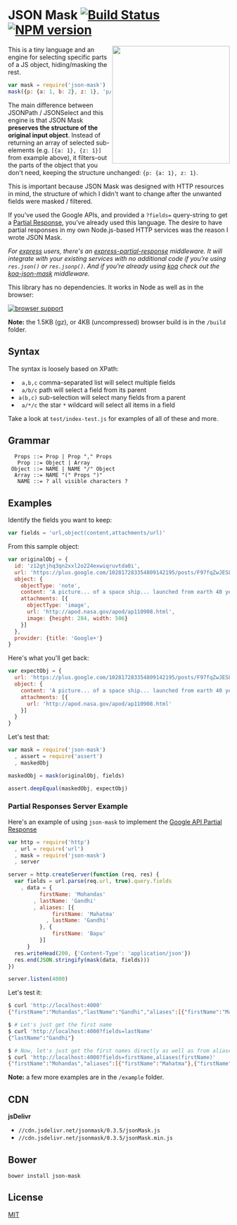 # JSON Mask [![Build Status](https://secure.travis-ci.org/nemtsov/json-mask.png)](http://travis-ci.org/nemtsov/json-mask) [![NPM version](https://badge.fury.io/js/json-mask.png)](http://badge.fury.io/js/json-mask)

<img src="https://raw.github.com/nemtsov/json-mask/master/logo.png" align="right" width="267px" />

This is a tiny language and an engine for selecting specific parts of a JS object, hiding/masking the rest.

```js
var mask = require('json-mask')
mask({p: {a: 1, b: 2}, z: 1}, 'p/a,z')  // {p: {a: 1}, z: 1}
```

The main difference between JSONPath / JSONSelect and this engine is that JSON Mask 
**preserves the structure of the original input object**.
Instead of returning an array of selected sub-elements (e.g. `[{a: 1}, {z: 1}]` from example above), 
it filters-out the parts of the object that you don't need, 
keeping the structure unchanged: `{p: {a: 1}, z: 1}`.

This is important because JSON Mask was designed with HTTP resources in mind, 
the structure of which I didn't want to change after the unwanted fields
were masked / filtered.

If you've used the Google APIs, and provided a `?fields=` query-string to get a
[Partial Response](https://developers.google.com/+/api/#partial-responses), you've
already used this language. The desire to have partial responses in
my own Node.js-based HTTP services was the reason I wrote JSON Mask.

*For [express](http://expressjs.com/) users, there's an
[express-partial-response](https://github.com/nemtsov/express-partial-response) middleware.
It will integrate with your existing services with no additional code 
if you're using `res.json()` or `res.jsonp()`. And if you're already using [koa](https://github.com/koajs/koa.git)
check out the [koa-json-mask](https://github.com/nemtsov/koa-json-mask) middleware.*

This library has no dependencies. It works in Node as well as in the browser:

[![browser support](https://ci.testling.com/nemtsov/json-mask.png)](https://ci.testling.com/nemtsov/json-mask)

**Note:** the 1.5KB (gz), or 4KB (uncompressed) browser build is in the `/build` folder.

## Syntax

The syntax is loosely based on XPath:

- ` a,b,c` comma-separated list will select multiple fields
- ` a/b/c` path will select a field from its parent
- `a(b,c)` sub-selection will select many fields from a parent
- ` a/*/c` the star `*` wildcard will select all items in a field

Take a look at `test/index-test.js` for examples of all of these and more.


## Grammar

```
  Props ::= Prop | Prop "," Props
   Prop ::= Object | Array
 Object ::= NAME | NAME "/" Object
  Array ::= NAME "(" Props ")"
   NAME ::= ? all visible characters ?
```



## Examples

Identify the fields you want to keep:
```js
var fields = 'url,object(content,attachments/url)'
```

From this sample object:
```js
var originalObj = {
  id: 'z12gtjhq3qn2xxl2o224exwiqruvtda0i',
  url: 'https://plus.google.com/102817283354809142195/posts/F97fqZwJESL',
  object: {
    objectType: 'note',
    content: 'A picture... of a space ship... launched from earth 40 years ago.',
    attachments: [{
      objectType: 'image',
      url: 'http://apod.nasa.gov/apod/ap110908.html',
      image: {height: 284, width: 506}
    }]
  },
  provider: {title: 'Google+'}
}
```

Here's what you'll get back:
```js
var expectObj = {
  url: 'https://plus.google.com/102817283354809142195/posts/F97fqZwJESL',
  object: {
    content: 'A picture... of a space ship... launched from earth 40 years ago.',
    attachments: [{
      url: 'http://apod.nasa.gov/apod/ap110908.html'
    }]
  }
}
```

Let's test that:
```js
var mask = require('json-mask')
  , assert = require('assert')
  , maskedObj

maskedObj = mask(originalObj, fields)

assert.deepEqual(maskedObj, expectObj)
```


### Partial Responses Server Example

Here's an example of using `json-mask` to implement the
[Google API Partial Response](https://developers.google.com/+/api/#partial-responses)

```js
var http = require('http')
  , url = require('url')
  , mask = require('json-mask')
  , server

server = http.createServer(function (req, res) {
  var fields = url.parse(req.url, true).query.fields
    , data = {
          firstName: 'Mohandas'
        , lastName: 'Gandhi'
        , aliases: [{
              firstName: 'Mahatma'
            , lastName: 'Gandhi'
          }, {
              firstName: 'Bapu'
          }]
      }
  res.writeHead(200, {'Content-Type': 'application/json'})
  res.end(JSON.stringify(mask(data, fields)))
})

server.listen(4000)
```

Let's test it:
```bash
$ curl 'http://localhost:4000'
{"firstName":"Mohandas","lastName":"Gandhi","aliases":[{"firstName":"Mahatma","lastName":"Gandhi"},{"firstName":"Bapu"}]}

$ # Let's just get the first name
$ curl 'http://localhost:4000?fields=lastName'
{"lastName":"Gandhi"}

$ # Now, let's just get the first names directly as well as from aliases
$ curl 'http://localhost:4000?fields=firstName,aliases(firstName)'
{"firstName":"Mohandas","aliases":[{"firstName":"Mahatma"},{"firstName":"Bapu"}]}
```

**Note:** a few more examples are in the `/example` folder.


CDN
---

**jsDelivr**
  - `//cdn.jsdelivr.net/jsonmask/0.3.5/jsonMask.js`
  - `//cdn.jsdelivr.net/jsonmask/0.3.5/jsonMask.min.js`


Bower
-----

`bower install json-mask`


License
-------

[MIT](/LICENSE)
